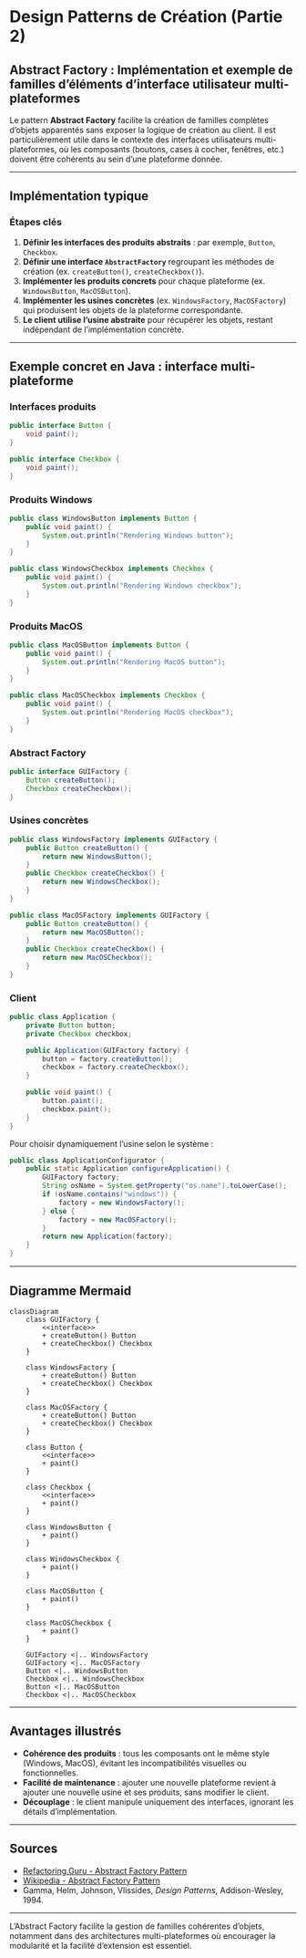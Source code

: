 # Design Patterns de Création (Partie 2)  
## Abstract Factory : Implémentation et exemple de familles d’éléments d’interface utilisateur multi-plateformes

Le pattern **Abstract Factory** facilite la création de familles complètes d’objets apparentés sans exposer la logique de création au client. Il est particulièrement utile dans le contexte des interfaces utilisateurs multi-plateformes, où les composants (boutons, cases à cocher, fenêtres, etc.) doivent être cohérents au sein d’une plateforme donnée.

---

## Implémentation typique

### Étapes clés

1. **Définir les interfaces des produits abstraits** : par exemple, `Button`, `Checkbox`.  
2. **Définir une interface `AbstractFactory`** regroupant les méthodes de création (ex. `createButton()`, `createCheckbox()`).  
3. **Implémenter les produits concrets** pour chaque plateforme (ex. `WindowsButton`, `MacOSButton`).  
4. **Implémenter les usines concrètes** (ex. `WindowsFactory`, `MacOSFactory`) qui produisent les objets de la plateforme correspondante.  
5. **Le client utilise l’usine abstraite** pour récupérer les objets, restant indépendant de l’implémentation concrète.

---

## Exemple concret en Java : interface multi-plateforme

### Interfaces produits

```java
public interface Button {
    void paint();
}

public interface Checkbox {
    void paint();
}
```

### Produits Windows

```java
public class WindowsButton implements Button {
    public void paint() {
        System.out.println("Rendering Windows button");
    }
}

public class WindowsCheckbox implements Checkbox {
    public void paint() {
        System.out.println("Rendering Windows checkbox");
    }
}
```

### Produits MacOS

```java
public class MacOSButton implements Button {
    public void paint() {
        System.out.println("Rendering MacOS button");
    }
}

public class MacOSCheckbox implements Checkbox {
    public void paint() {
        System.out.println("Rendering MacOS checkbox");
    }
}
```

### Abstract Factory

```java
public interface GUIFactory {
    Button createButton();
    Checkbox createCheckbox();
}
```

### Usines concrètes

```java
public class WindowsFactory implements GUIFactory {
    public Button createButton() {
        return new WindowsButton();
    }
    public Checkbox createCheckbox() {
        return new WindowsCheckbox();
    }
}

public class MacOSFactory implements GUIFactory {
    public Button createButton() {
        return new MacOSButton();
    }
    public Checkbox createCheckbox() {
        return new MacOSCheckbox();
    }
}
```

### Client

```java
public class Application {
    private Button button;
    private Checkbox checkbox;

    public Application(GUIFactory factory) {
        button = factory.createButton();
        checkbox = factory.createCheckbox();
    }

    public void paint() {
        button.paint();
        checkbox.paint();
    }
}
```

Pour choisir dynamiquement l’usine selon le système :

```java
public class ApplicationConfigurator {
    public static Application configureApplication() {
        GUIFactory factory;
        String osName = System.getProperty("os.name").toLowerCase();
        if (osName.contains("windows")) {
            factory = new WindowsFactory();
        } else {
            factory = new MacOSFactory();
        }
        return new Application(factory);
    }
}
```

---

## Diagramme Mermaid

```mermaid
classDiagram
    class GUIFactory {
        <<interface>>
        + createButton() Button
        + createCheckbox() Checkbox
    }

    class WindowsFactory {
        + createButton() Button
        + createCheckbox() Checkbox
    }

    class MacOSFactory {
        + createButton() Button
        + createCheckbox() Checkbox
    }

    class Button {
        <<interface>>
        + paint()
    }

    class Checkbox {
        <<interface>>
        + paint()
    }

    class WindowsButton {
        + paint()
    }

    class WindowsCheckbox {
        + paint()
    }

    class MacOSButton {
        + paint()
    }

    class MacOSCheckbox {
        + paint()
    }

    GUIFactory <|.. WindowsFactory
    GUIFactory <|.. MacOSFactory
    Button <|.. WindowsButton
    Checkbox <|.. WindowsCheckbox
    Button <|.. MacOSButton
    Checkbox <|.. MacOSCheckbox
```

---

## Avantages illustrés

- **Cohérence des produits** : tous les composants ont le même style (Windows, MacOS), évitant les incompatibilités visuelles ou fonctionnelles.  
- **Facilité de maintenance** : ajouter une nouvelle plateforme revient à ajouter une nouvelle usine et ses produits, sans modifier le client.  
- **Découplage** : le client manipule uniquement des interfaces, ignorant les détails d’implémentation.

---

## Sources

- [Refactoring.Guru - Abstract Factory Pattern](https://refactoring.guru/design-patterns/abstract-factory)  
- [Wikipedia - Abstract Factory Pattern](https://en.wikipedia.org/wiki/Abstract_factory_pattern)  
- Gamma, Helm, Johnson, Vlissides, *Design Patterns*, Addison-Wesley, 1994.

---

L’Abstract Factory facilite la gestion de familles cohérentes d’objets, notamment dans des architectures multi-plateformes où encourager la modularité et la facilité d’extension est essentiel.